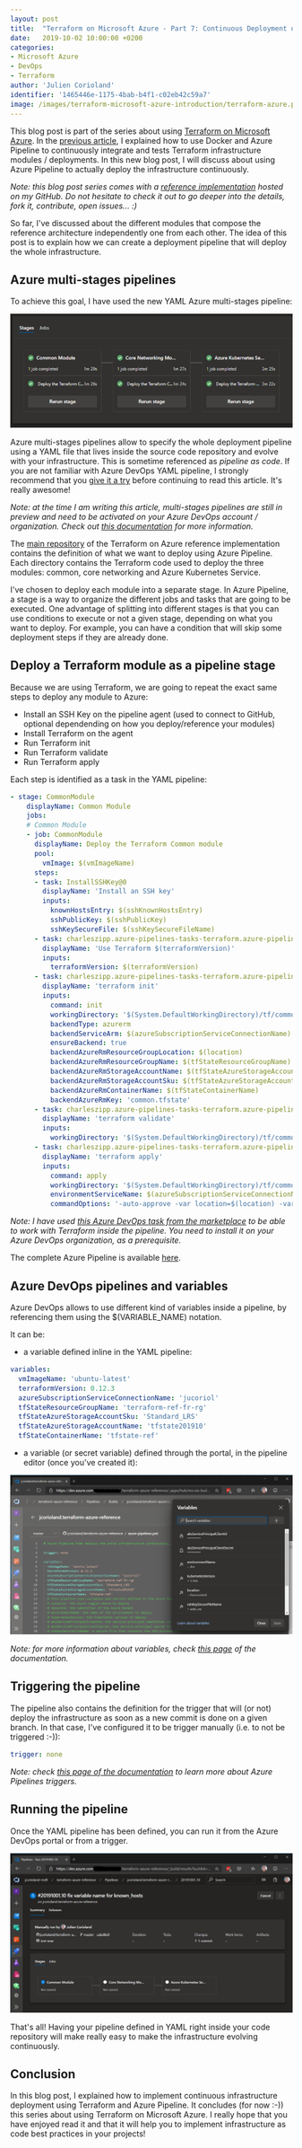 ```yaml
---
layout: post
title:  "Terraform on Microsoft Azure - Part 7: Continuous Deployment using Azure Pipeline"
date:   2019-10-02 10:00:00 +0200
categories: 
- Microsoft Azure
- DevOps
- Terraform
author: 'Julien Corioland'
identifier: '1465446e-1175-4bab-b4f1-c02eb42c59a7'
image: /images/terraform-microsoft-azure-introduction/terraform-azure.png
---
```


This blog post is part of the series about using [Terraform on Microsoft Azure](https://blog.jcorioland.io/archives/2019/09/04/terraform-microsoft-azure-introduction.html). In the [previous article](https://blog.jcorioland.io/archives/2019/09/25/terraform-microsoft-azure-ci-docker-azure-pipeline.html), I explained how to use Docker and Azure Pipeline to continuously integrate and tests Terraform infrastructure modules / deployments. In this new blog post, I will discuss about using Azure Pipeline to actually deploy the infrastructure continuously.

<!--more-->

*Note: this blog post series comes with a [reference implementation](https://github.com/jcorioland/terraform-azure-reference) hosted on my GitHub. Do not hesitate to check it out to go deeper into the details, fork it, contribute, open issues... :)*

So far, I've discussed about the different modules that compose the reference architecture independently one from each other. The idea of this post is to explain how we can create a deployment pipeline that will deploy the whole infrastructure. 

## Azure multi-stages pipelines

To achieve this goal, I have used the new YAML Azure multi-stages pipeline:

![Azure Multi-Stages Pipeline](/images/terraform-microsoft-azure-pipeline/multi-stages-pipeline.png)

Azure multi-stages pipelines allow to specify the whole deployment pipeline using a YAML file that lives inside the source code repository and evolve with your infrastructure. This is sometime referenced as *pipeline as code*. If you are not familiar with Azure DevOps YAML pipeline, I strongly recommend that you [give it a try](https://docs.microsoft.com/en-us/azure/devops/pipelines/create-first-pipeline?view=azure-devops&tabs=tfs-2018-2) before continuing to read this article. It's really awesome!

*Note: at the time I am writing this article, multi-stages pipelines are still in preview and need to be activated on your Azure DevOps account / organization. Check out [this documentation](https://docs.microsoft.com/en-us/azure/devops/pipelines/process/stages?view=azure-devops&tabs=yaml) for more information.*

The [main repository](https://github.com/jcorioland/terraform-azure-reference/tree/master/tf) of the Terraform on Azure reference implementation contains the definition of what we want to deploy using Azure Pipeline. Each directory contains the Terraform code used to deploy the three modules: common, core networking and Azure Kubernetes Service.

I've chosen to deploy each module into a separate stage. In Azure Pipeline, a stage is a way to organize the different jobs and tasks that are going to be executed. One advantage of splitting into different stages is that you can use conditions to execute or not a given stage, depending on what you want to deploy. For example, you can have a condition that will skip some deployment steps if they are already done.

## Deploy a Terraform module as a pipeline stage

Because we are using Terraform, we are going to repeat the exact same steps to deploy any module to Azure:
- Install an SSH Key on the pipeline agent (used to connect to GitHub, optional dependending on how you deploy/reference your modules)
- Install Terraform on the agent
- Run Terraform init
- Run Terraform validate
- Run Terraform apply

Each step is identified as a task in the YAML pipeline:

```yaml
- stage: CommonModule
    displayName: Common Module
    jobs:
    # Common Module
    - job: CommonModule
      displayName: Deploy the Terraform Common module
      pool:
        vmImage: $(vmImageName)
      steps:
      - task: InstallSSHKey@0
        displayName: 'Install an SSH key'
        inputs:
          knownHostsEntry: $(sshKnownHostsEntry)
          sshPublicKey: $(sshPublicKey)
          sshKeySecureFile: $(sshKeySecureFileName)
      - task: charleszipp.azure-pipelines-tasks-terraform.azure-pipelines-tasks-terraform-installer.TerraformInstaller@0
        displayName: 'Use Terraform $(terraformVersion)'
        inputs:
          terraformVersion: $(terraformVersion)
      - task: charleszipp.azure-pipelines-tasks-terraform.azure-pipelines-tasks-terraform-cli.TerraformCLI@0
        displayName: 'terraform init'
        inputs:
          command: init
          workingDirectory: '$(System.DefaultWorkingDirectory)/tf/common'
          backendType: azurerm
          backendServiceArm: $(azureSubscriptionServiceConnectionName)
          ensureBackend: true
          backendAzureRmResourceGroupLocation: $(location)
          backendAzureRmResourceGroupName: $(tfStateResourceGroupName)
          backendAzureRmStorageAccountName: $(tfStateAzureStorageAccountName)
          backendAzureRmStorageAccountSku: $(tfStateAzureStorageAccountSku)
          backendAzureRmContainerName: $(tfStateContainerName)
          backendAzureRmKey: 'common.tfstate'
      - task: charleszipp.azure-pipelines-tasks-terraform.azure-pipelines-tasks-terraform-cli.TerraformCLI@0
        displayName: 'terraform validate'
        inputs:
          workingDirectory: '$(System.DefaultWorkingDirectory)/tf/common'
      - task: charleszipp.azure-pipelines-tasks-terraform.azure-pipelines-tasks-terraform-cli.TerraformCLI@0
        displayName: 'terraform apply'
        inputs:
          command: apply
          workingDirectory: '$(System.DefaultWorkingDirectory)/tf/common'
          environmentServiceName: $(azureSubscriptionServiceConnectionName)
          commandOptions: '-auto-approve -var location=$(location) -var tenant_id=$(tenantId)'
```

*Note: I have used [this Azure DevOps task from the marketplace](https://marketplace.visualstudio.com/items?itemName=charleszipp.azure-pipelines-tasks-terraform) to be able to work with Terraform inside the pipeline. You need to install it on your Azure DevOps organization, as a prerequisite.*

The complete Azure Pipeline is available [here](https://github.com/jcorioland/terraform-azure-reference/blob/master/azure-pipelines.yml).

## Azure DevOps pipelines and variables

Azure DevOps allows to use different kind of variables inside a pipeline, by referencing them using the $(VARIABLE_NAME) notation.

It can be:

- a variable defined inline in the YAML pipeline:

```yaml
variables:
  vmImageName: 'ubuntu-latest'
  terraformVersion: 0.12.3
  azureSubscriptionServiceConnectionName: 'jucoriol'
  tfStateResourceGroupName: 'terraform-ref-fr-rg'
  tfStateAzureStorageAccountSku: 'Standard_LRS'
  tfStateAzureStorageAccountName: 'tfstate201910'
  tfStateContainerName: 'tfstate-ref'
```

- a variable (or secret variable) defined through the portal, in the pipeline editor (once you've created it):

![Azure Pipeline Variables](/images/terraform-microsoft-azure-pipeline/pipeline-variables.png)

*Note: for more information about variables, check [this page](https://docs.microsoft.com/en-us/azure/devops/pipelines/process/variables?view=azure-devops&tabs=yaml%2Cbatch) of the documentation.*

## Triggering the pipeline

The pipeline also contains the definition for the trigger that will (or not) deploy the infrastructure as soon as a new commit is done on a given branch. In that case, I've configured it to be trigger manually (i.e. to not be triggered :-)):

```yaml
trigger: none
```

*Note: check [this page of the documentation](https://docs.microsoft.com/en-us/azure/devops/pipelines/build/triggers?view=azure-devops&tabs=yaml) to learn more about Azure Pipelines triggers.*

## Running the pipeline

Once the YAML pipeline has been defined, you can run it from the Azure DevOps portal or from a trigger.

![Run Azure Pipeline](/images/terraform-microsoft-azure-pipeline/run-deployment.png)

That's all! Having your pipeline defined in YAML right inside your code repository will make really easy to make the infrastructure evolving continuously.

## Conclusion

In this blog post, I explained how to implement continuous infrastructure deployment using Terraform and Azure Pipeline. It concludes (for now :-)) this series about using Terraform on Microsoft Azure. I really hope that you have enjoyed read it and that it will help you to implement infrastructure as code best practices in your projects!